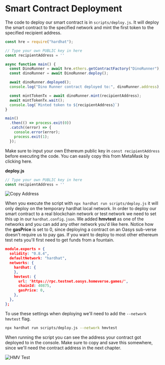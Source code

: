 ---
---

# Smart Contract Deployment

The code to deploy our smart contract is in `scripts/deploy.js`.
It will deploy the smart contract to the specified network and mint the first token to the specified recipient address.

``` javascript
const hre = require("hardhat");

// Type your own PUBLIC key in here
const recipientAddress = ''

async function main() {
  const DinoRunner = await hre.ethers.getContractFactory("DinoRunner");
  const dinoRunner = await DinoRunner.deploy();

  await dinoRunner.deployed();
  console.log("Dino Runner contract deployed to:", dinoRunner.address);

  const mintTokenTx = await dinoRunner.mint(recipientAddress);
  await mintTokenTx.wait();
  console.log(`Minted token to ${recipientAddress}`)
}

main()
  .then(() => process.exit(0))
  .catch((error) => {
    console.error(error);
    process.exit(1);
  });
```

Make sure to input your own Ethereum public key in `const recipientAddress` before executing the code.
You can easily copy this from MetaMask by clicking here.

**deploy.js**

``` javascript
// Type your own PUBLIC key in here
const recipientAddress = ''
```

![Copy Address](/img/docs/techdocs/sample-game/game-copy-address.png)

When you execute the script with `npx hardhat run scripts/deploy.js` it will only deploy on the temporary hardhat local network.
In order to deploy our smart contract to a real blockchain network or test network we need to set this up in our `hardhat.config.json`.
We added **hmvtest** as one of the networks and you can add any other network you'd like here.
Notice how the **gasPrice** is set to 0, since deploying a contract on an Oasys sub-verse doesn't require us to pay gas. If you want to deploy to most other ethereum test nets you'll first need to get funds from a fountain.

``` json
module.exports = {
  solidity: "0.8.4",
  defaultNetwork: "hardhat",
  networks: {
    hardhat: {
    },
    hmvtest: {
      url: 'https://rpc.testnet.oasys.homeverse.games/',
      chainId: 40875,
      gasPrice: 0,
    },
  },
};
```

To use these settings when deploying we'll need to add the `--network hmvtest` flag.

``` bash
npx hardhat run scripts/deploy.js --network hmvtest
```

When running the script you can see the address your contract got deployed to in the console.
Make sure to copy and save this somewhere, since we'll need the contract address in the next chapter.

![HMV Test](/img/docs/techdocs/sample-game/game-hmv-test.png)
